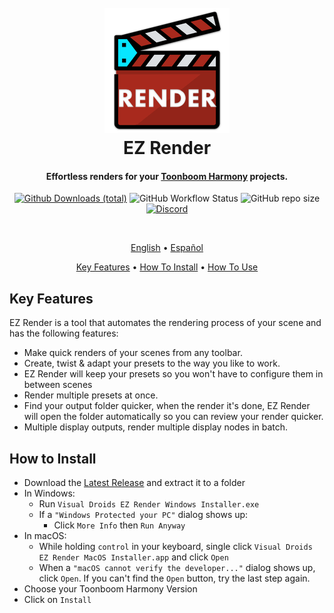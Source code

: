 <h1 align="center">
  <br>
  <a href="https://github.com/VisualDroids/EZ-Render-for-Toonboom-Harmony/releases/latest"><img src="https://raw.githubusercontent.com/VisualDroids/EZ-Render-for-Toonboom-Harmony/master/docs/img/ezrender.png" alt="Download EZ Render" width="200"></a>
  <br>
  EZ Render
  <br>
</h1>

<h4 align="center">Effortless renders for your <a href="https://www.toonboom.com/products/harmony" target="_blank">Toonboom Harmony</a> projects.</h4>

<div align="center">

<p align="center">

[![Github Downloads (total)](https://img.shields.io/github/downloads/VisualDroids/EZ-Render-for-Toonboom-Harmony/total)](https://github.com/VisualDroids/EZ-Render-for-Toonboom-Harmony/releases/latest) ![GitHub Workflow Status](https://img.shields.io/github/actions/workflow/status/VisualDroids/EZ-Render-for-Toonboom-Harmony/release.yml) ![GitHub repo size](https://img.shields.io/github/repo-size/VisualDroids/EZ-Render-for-Toonboom-Harmony) [![Discord](https://img.shields.io/discord/984939769844891720?label=discord)](https://discord.gg/ZVnE6yK86E)

</p>

<a href="https://github.com/VisualDroids/EZ-Render-for-Toonboom-Harmony/releases/latest"><img src="https://raw.githubusercontent.com/VisualDroids/EZ-Render-for-Toonboom-Harmony/master/docs/img/windows-macos.png" alt="" width="100"></a>

<p align="center">

[English](readme.md) • [Español](readme-spa.md)

</p>

<p align="center">
  <a href="#key-features">Key Features</a>
   •
  <a href="#how-to-install">How To Install</a>
   •
  <a href="#how-to-use">How To Use</a>
   <!-- • -->
  <!-- <a href="#how-to-use">Discord</a> -->
</p>

<!-- ![](img/.webp) -->

</div>

## Key Features

EZ Render is a tool that automates the rendering process of your scene and has the following features:

- Make quick renders of your scenes from any toolbar.
- Create, twist & adapt your presets to the way you like to work.
- EZ Render will keep your presets so you won't have to configure them in between scenes
- Render multiple presets at once.
- Find your output folder quicker, when the render it's done, EZ Render will open the folder automatically so you can review your render quicker.
- Multiple display outputs, render multiple display nodes in batch.

## How to Install

- Download the [Latest Release](https://github.com/VisualDroids/EZ-Backup-for-Toonboom-Harmony/releases/latest) and extract it to a folder
- In Windows:
  - Run `Visual Droids EZ Render Windows Installer.exe`
  - If a `"Windows Protected your PC"` dialog shows up:
    - Click `More Info` then `Run Anyway`
- In macOS:
  - While holding `control` in your keyboard, single click `Visual Droids EZ Render MacOS Installer.app` and click `Open`
  - When a `"macOS cannot verify the developer..."` dialog shows up, click `Open`. If you can't find the `Open` button, try the last step again.
- Choose your Toonboom Harmony Version
- Click on `Install`

<!-- ## How to Use

- With Toonboom Harmony open, right-click any toolbar, choose `Visual Droids EZ Render` to add it

<div align="center">

![]()

</div>



<div align="center">

![]()

</div> -->
